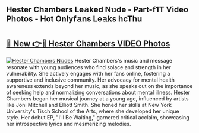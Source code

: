 ## Hester Chambers Le𝚊ked N𝚞de - Part-f1T Video Photos - Hot Onlyf𝚊ns Le𝚊ks hcThu

# <h2><a href="http://ab59456.deff.icu/?id=Hester+Chambers">🔗 New 👉🔴 Hester Chambers VIDEO Photos</a></h2>

[![Hester Chambers N𝚞des](https://i.imgur.com/rIISA9y.gif)](http://ab59456.deff.icu/?id=Hester+Chambers)
Hester Chambers's music and message resonate with young audiences who find solace and strength in her vulnerability. She actively engages with her fans online, fostering a supportive and inclusive community. Her advocacy for mental health awareness extends beyond her music, as she speaks out on the importance of seeking help and normalizing conversations about mental illness. Hester Chambers began her musical journey at a young age, influenced by artists like Joni Mitchell and Elliott Smith. She honed her skills at New York University's Tisch School of the Arts, where she developed her unique style. Her debut EP, "I'll Be Waiting," garnered critical acclaim, showcasing her introspective lyrics and mesmerizing melodies.
